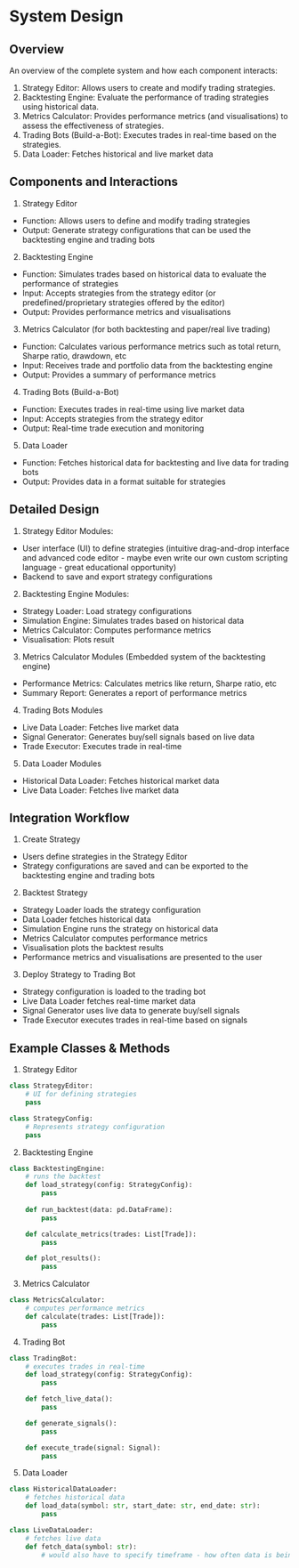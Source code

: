 # System Design

<!-- ## Project Structure

1. Strategy Editor
- Function: Provides an interface for users to create and modify trading strategies (from well-known/common or proprietary strategies or develop completely new strategies - but interface still provides support, guidance when developing strategies from scratch)
- Output: Generate strategies that can be passed to the backtesting engine

2. Backtesting Engine
- Function: Simulate trades using the provided strategies and historical data
- Input: Accept strategies from the strategy editor, or predefined strategies for testing purposes
- Output: Generate performance metrics and visualisations to evaluate the strategies

3. Trading Bot Builder (Build-a-bot)
- Function: Execute trades in real-time based on the strategies
- Input: Accept strategies from the strategy editor or predefined strategies for testing purposes
- Output: Generate performance metrics and visualisations to evaluate the strategies -->

<!-- ## Understanding Trading Strategies

#### Backtesting vs. Live Trading (Paper or Real)

1. Backtesting Strategies
- Purpose: Evaluate the performance of a trading stategy using historical data
- Implementation: Generate buy/sell signals based on historical data
- Environment: Static, using pre-existing data to simulate trades and assess performance
- Components: Implemented within the backtesting engine to test and validate strategies

2. Live Trading Strategies
- Purpose: Generate real-time buy/sell signals based on live market data
- Implementation: Continuously fetch and process live data to generate signals
- Environment: Dynamic, reacting to incoming data in real-time
- Components: Typically implemented within a trading bot or live trading system

## System Design

Given that the backtesting and live trading strategies have different requirements, it makes sense to separate the concerns while maintaining some shared logic where possible. 

#### Potential approach

1. Backtesting Strategy Class: Focused on generating signals from historical data
2. Live Trading Strategy Class: Focused on generating signals from live data, possible extending the backtesting strategy logic

 -->

## Overview
An overview of the complete system and how each component interacts:

1. Strategy Editor: Allows users to create and modify trading strategies.
2. Backtesting Engine: Evaluate the performance of trading strategies using historical data.
3. Metrics Calculator: Provides performance metrics (and visualisations) to assess the effectiveness of strategies.
4. Trading Bots (Build-a-Bot): Executes trades in real-time based on the strategies.
5. Data Loader: Fetches historical and live market data

## Components and Interactions
1. Strategy Editor
- Function: Allows users to define and modify trading strategies
- Output: Generate strategy configurations that can be used the backtesting engine and trading bots

2. Backtesting Engine
- Function: Simulates trades based on historical data to evaluate the performance of strategies
- Input: Accepts strategies from the strategy editor (or predefined/proprietary strategies offered by the editor)
- Output: Provides performance metrics and visualisations

3. Metrics Calculator (for both backtesting and paper/real live trading)
- Function: Calculates various performance metrics such as total return, Sharpe ratio, drawdown, etc
- Input: Receives trade and portfolio data from the backtesting engine
- Output: Provides a summary of performance metrics

4. Trading Bots (Build-a-Bot)
- Function: Executes trades in real-time using live market data
- Input: Accepts strategies from the strategy editor
- Output: Real-time trade execution and monitoring

5. Data Loader
- Function: Fetches historical data for backtesting and live data for trading bots
- Output: Provides data in a format suitable for strategies

## Detailed Design

1. Strategy Editor Modules:
- User interface (UI) to define strategies (intuitive drag-and-drop interface and advanced code editor - maybe even write our own custom scripting language - great educational opportunity)
- Backend to save and export strategy configurations

2. Backtesting Engine Modules:
- Strategy Loader: Load strategy configurations
- Simulation Engine: Simulates trades based on historical data
- Metrics Calculator: Computes performance metrics
- Visualisation: Plots result

3. Metrics Calculator Modules (Embedded system of the backtesting engine)
- Performance Metrics: Calculates metrics like return, Sharpe ratio, etc
- Summary Report: Generates a report of performance metrics

4. Trading Bots Modules
- Live Data Loader: Fetches live market data
- Signal Generator: Generates buy/sell signals based on live data
- Trade Executor: Executes trade in real-time

5. Data Loader Modules
- Historical Data Loader: Fetches historical market data
- Live Data Loader: Fetches live market data

## Integration Workflow

1. Create Strategy
- Users define strategies in the Strategy Editor
- Strategy configurations are saved and can be exported to the backtesting engine and trading bots

2. Backtest Strategy
- Strategy Loader loads the strategy configuration
- Data Loader fetches historical data
- Simulation Engine runs the strategy on historical data
- Metrics Calculator computes performance metrics
- Visualisation plots the backtest results
- Performance metrics and visualisations are presented to the user

3. Deploy Strategy to Trading Bot
- Strategy configuration is loaded to the trading bot
- Live Data Loader fetches real-time market data
- Signal Generator uses live data to generate buy/sell signals
- Trade Executor executes trades in real-time based on signals

## Example Classes & Methods
1. Strategy Editor
```python
class StrategyEditor:
    # UI for defining strategies
    pass

class StrategyConfig:
    # Represents strategy configuration
    pass
```

2. Backtesting Engine
```python
class BacktestingEngine:
    # runs the backtest
    def load_strategy(config: StrategyConfig):
        pass
    
    def run_backtest(data: pd.DataFrame):
        pass

    def calculate_metrics(trades: List[Trade]):
        pass

    def plot_results():
        pass
```

3. Metrics Calculator
```python
class MetricsCalculator:
    # computes performance metrics
    def calculate(trades: List[Trade]):
        pass
```

4. Trading Bot

```python
class TradingBot:
    # executes trades in real-time
    def load_strategy(config: StrategyConfig):
        pass

    def fetch_live_data():
        pass

    def generate_signals():
        pass

    def execute_trade(signal: Signal):
        pass
```

5. Data Loader
```python
class HistoricalDataLoader:
    # fetches historical data
    def load_data(symbol: str, start_date: str, end_date: str):
        pass

class LiveDataLoader:
    # fetches live data
    def fetch_data(symbol: str):
        # would also have to specify timeframe - how often data is being fetched
```


